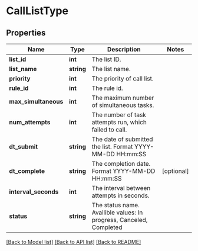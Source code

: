 # CallListType

## Properties
Name | Type | Description | Notes
------------ | ------------- | ------------- | -------------
**list_id** | **int** | The list ID. | 
**list_name** | **string** | The list name. | 
**priority** | **int** | The priority of call list. | 
**rule_id** | **int** | The rule id. | 
**max_simultaneous** | **int** | The maximum number of simultaneous tasks. | 
**num_attempts** | **int** | The number of task attempts run, which failed to call. | 
**dt_submit** | **string** | The date of submitted the list. Format YYYY-MM-DD HH:mm:SS | 
**dt_complete** | **string** | The completion date. Format YYYY-MM-DD HH:mm:SS | [optional] 
**interval_seconds** | **int** | The interval between attempts in seconds. | 
**status** | **string** | The status name. Availible values: In progress, Canceled, Completed | 

[[Back to Model list]](../README.md#documentation-for-models) [[Back to API list]](../README.md#documentation-for-api-endpoints) [[Back to README]](../README.md)


